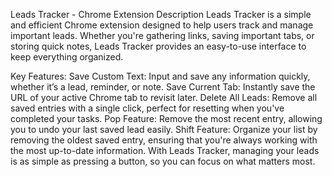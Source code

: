 Leads Tracker - Chrome Extension Description
Leads Tracker is a simple and efficient Chrome extension designed to help users track and manage important leads. Whether you're gathering links, saving important tabs, or storing quick notes, Leads Tracker provides an easy-to-use interface to keep everything organized.

Key Features:
Save Custom Text: Input and save any information quickly, whether it’s a lead, reminder, or note.
Save Current Tab: Instantly save the URL of your active Chrome tab to revisit later.
Delete All Leads: Remove all saved entries with a single click, perfect for resetting when you've completed your tasks.
Pop Feature: Remove the most recent entry, allowing you to undo your last saved lead easily.
Shift Feature: Organize your list by removing the oldest saved entry, ensuring that you're always working with the most up-to-date information.
With Leads Tracker, managing your leads is as simple as pressing a button, so you can focus on what matters most.
